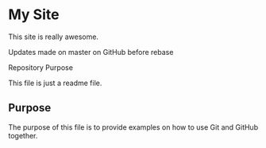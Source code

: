 # My Site

This site is really awesome.

Updates made on master on GitHub before rebase

 Repository Purpose

This file is just a readme file.

## Purpose

The purpose of this file is to provide examples
on how to use Git and GitHub together.